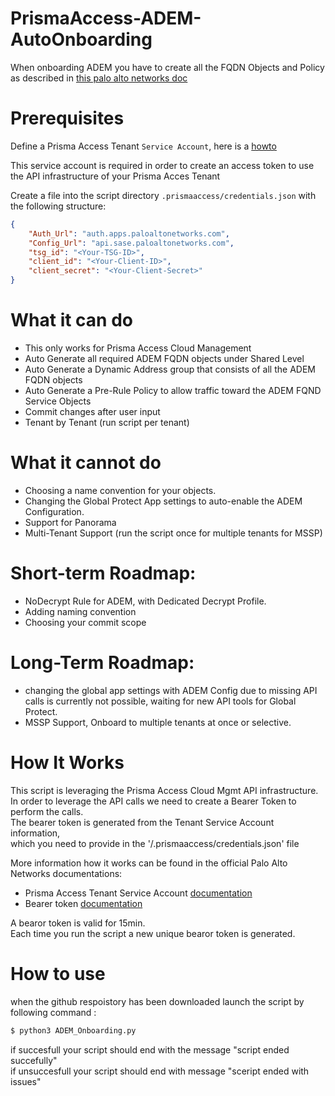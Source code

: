 # PrismaAccess-ADEM-AutoOnboarding
When onboarding ADEM you have to create all the FQDN Objects and Policy as described in [this palo alto networks doc](https://docs.paloaltonetworks.com/autonomous-dem/autonomous-dem-admin/get-started-with-adem/enable-adem-for-mobile-users/enable-adem-in-cloud-managed-pa-mu#enable-autonomous-dem-in-cloud-managed-prisma-access)

# Prerequisites

Define a Prisma Access Tenant `Service Account`, here is a [howto](https://docs.paloaltonetworks.com/common-services/identity-and-access-access-management/manage-identity-and-access/add-service-accounts)

This service account is required in order to create an access token to use the API infrastructure of your Prisma Acces Tenant

Create a file into the script directory `.prismaaccess/credentials.json` with the following structure:

```json
{
    "Auth_Url": "auth.apps.paloaltonetworks.com",
    "Config_Url": "api.sase.paloaltonetworks.com",
    "tsg_id": "<Your-TSG-ID>",
    "client_id": "<Your-Client-ID>",
    "client_secret": "<Your-Client-Secret>"
}
```

# What it can do

- This only works for Prisma Access Cloud Management
- Auto Generate all required ADEM FQDN objects under Shared Level
- Auto Generate a Dynamic Address group that consists of all the ADEM FQDN objects
- Auto Generate a Pre-Rule Policy to allow traffic toward the ADEM FQND Service Objects
- Commit changes after user input
- Tenant by Tenant (run script per tenant)

# What it cannot do

- Choosing a name convention for your objects.
- Changing the Global Protect App settings to auto-enable the ADEM Configuration.
- Support for Panorama
- Multi-Tenant Support (run the script once for multiple tenants for MSSP)

# Short-term Roadmap:

- NoDecrypt Rule for ADEM, with Dedicated Decrypt Profile.
- Adding naming convention
- Choosing your commit scope

# Long-Term Roadmap:

- changing the global app settings with ADEM Config 
due to missing API calls is currently not possible, waiting for new API tools for Global Protect.
- MSSP Support, Onboard to multiple tenants at once or selective. 

# How It Works
This script is leveraging the Prisma Access Cloud Mgmt API infrastructure.<br>
In order to leverage the API calls we need to create a Bearer Token to perform the calls.<br>
The bearer token is generated from the Tenant Service Account information,<br>which you need to provide in the '/.prismaaccess/credentials.json' file<br>

More information how it works can be found in the official Palo Alto Networks documentations:
- Prisma Access Tenant Service Account [documentation](https://pan.dev/sase/docs/getstarted/)
- Bearer token [documentation](https://pan.dev/sase/docs/access-tokens/)

A bearor token is valid for 15min.<br>
Each time you run the script a new unique bearor token is generated.<br>

# How to use
when the github respoistory has been downloaded launch the script by following command :
```bash
$ python3 ADEM_Onboarding.py
```
if succesfull your script should end with the message "script ended succefully"<br>
if unsuccesfull your script should end with message "sceript ended with issues"
